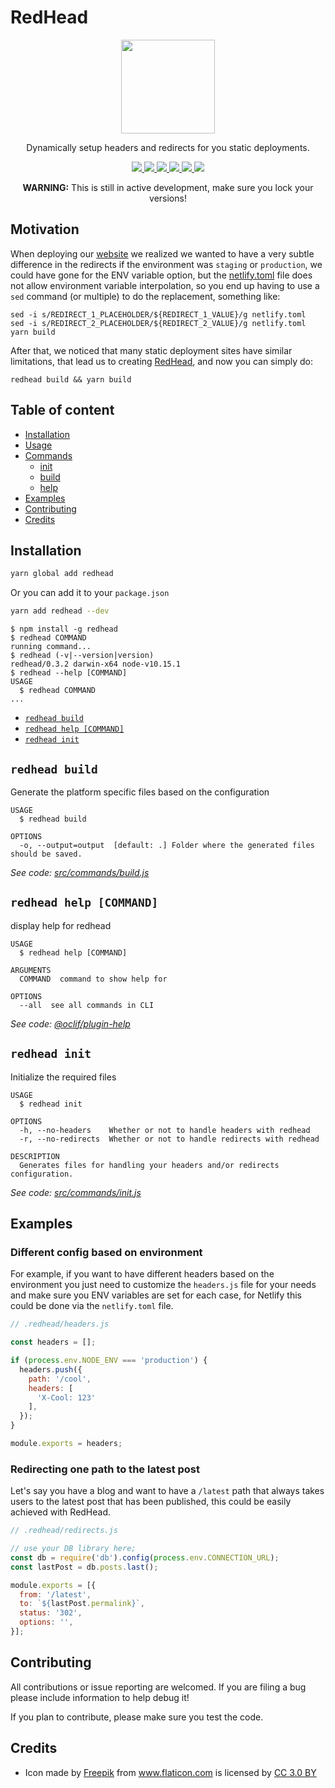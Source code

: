 RedHead
===============

<p align="center">
  <img src="https://user-images.githubusercontent.com/7522836/52180611-50422c80-27c7-11e9-92c1-3ee2d4b6bd83.png" height="150px">
  <p align="center">Dynamically setup headers and redirects for you static deployments.<p>
  <p align="center">
    <a href="https://npmjs.org/package/redhead">
      <img src="https://img.shields.io/npm/v/redhead.svg" />
    </a>
    <a href="https://oclif.io">
      <img src="https://img.shields.io/badge/cli-oclif-brightgreen.svg" />
    </a>
    <a href="https://circleci.com/gh/streaver/redhead/tree/master">
      <img src="https://circleci.com/gh/streaver/redhead/tree/master.svg?style=shield" />
    </a>
    <a href="https://codeclimate.com/github/streaver/redhead/maintainability">
      <img src="https://api.codeclimate.com/v1/badges/3e69b841f5089cb9b11c/maintainability" />
    </a>
    <a href="https://codeclimate.com/github/streaver/redhead/test_coverage">
      <img src="https://api.codeclimate.com/v1/badges/3e69b841f5089cb9b11c/test_coverage" />
    </a>
    <a href="https://github.com/streaver/redhead/blob/master/LICENSE">
      <img src="https://img.shields.io/github/license/streaver/redhead.svg" />
    </a>
  </p>
</p>

<p align="center"><strong>WARNING:</strong> This is still in active development, make sure you lock your versions!<p>

## Motivation

When deploying our [website](https://www.streaver.com) we realized we wanted to have a very subtle difference in the redirects if the environment was `staging` or `production`, we could have gone for the ENV variable option, but the [netlify.toml](https://www.netlify.com/docs/netlify-toml-reference/) file does not allow environment variable interpolation, so you end up having to use a `sed` command (or multiple) to do the replacement, something like:

```sh-session
sed -i s/REDIRECT_1_PLACEHOLDER/${REDIRECT_1_VALUE}/g netlify.toml
sed -i s/REDIRECT_2_PLACEHOLDER/${REDIRECT_2_VALUE}/g netlify.toml
yarn build
```

After that, we noticed that many static deployment sites have similar limitations, that lead us to creating [RedHead](https://github.com/streaver/readhead), and now you can simply do:

```sh-session
redhead build && yarn build
```

## Table of content
* [Installation](#installation)
* [Usage](#usage)
* [Commands](#commands)
  * [init](#redhead-init)
  * [build](#redhead-build)
  * [help](#redhead-help-command)
* [Examples](#examples)
* [Contributing](#contributing)
* [Credits](#credits)

## Installation

```bash
yarn global add redhead
```

Or you can add it to your `package.json`

```bash
yarn add redhead --dev
```

<!-- usage -->
```sh-session
$ npm install -g redhead
$ redhead COMMAND
running command...
$ redhead (-v|--version|version)
redhead/0.3.2 darwin-x64 node-v10.15.1
$ redhead --help [COMMAND]
USAGE
  $ redhead COMMAND
...
```
<!-- usagestop -->

<!-- commands -->
* [`redhead build`](#redhead-build)
* [`redhead help [COMMAND]`](#redhead-help-command)
* [`redhead init`](#redhead-init)

## `redhead build`

Generate the platform specific files based on the configuration

```
USAGE
  $ redhead build

OPTIONS
  -o, --output=output  [default: .] Folder where the generated files should be saved.
```

_See code: [src/commands/build.js](https://github.com/streaver/redhead/blob/v0.3.2/src/commands/build.js)_

## `redhead help [COMMAND]`

display help for redhead

```
USAGE
  $ redhead help [COMMAND]

ARGUMENTS
  COMMAND  command to show help for

OPTIONS
  --all  see all commands in CLI
```

_See code: [@oclif/plugin-help](https://github.com/oclif/plugin-help/blob/v2.1.4/src/commands/help.ts)_

## `redhead init`

Initialize the required files

```
USAGE
  $ redhead init

OPTIONS
  -h, --no-headers    Whether or not to handle headers with redhead
  -r, --no-redirects  Whether or not to handle redirects with redhead

DESCRIPTION
  Generates files for handling your headers and/or redirects configuration.
```

_See code: [src/commands/init.js](https://github.com/streaver/redhead/blob/v0.3.2/src/commands/init.js)_
<!-- commandsstop -->

## Examples

### Different config based on environment

For example, if you want to have different headers based on the environment you just need to customize the `headers.js` file for your needs and make sure you ENV variables are set for each case, for Netlify this could be done via the `netlify.toml` file.

```js
// .redhead/headers.js

const headers = [];

if (process.env.NODE_ENV === 'production') {
  headers.push({
    path: '/cool',
    headers: [
      'X-Cool: 123'
    ],
  });
}

module.exports = headers;

```

### Redirecting one path to the latest post

Let's say you have a blog and want to have a `/latest` path that always takes users to the latest post that has been published, this could be easily achieved with RedHead.

```js
// .redhead/redirects.js

// use your DB library here;
const db = require('db').config(process.env.CONNECTION_URL);
const lastPost = db.posts.last();

module.exports = [{
  from: '/latest',
  to: `${lastPost.permalink}`,
  status: '302',
  options: '',
}];

```

## Contributing

All contributions or issue reporting are welcomed. If you are filing a bug please include information to help debug it!

If you plan to contribute, please make sure you test the code.

## Credits

- <div>Icon made by <a href="https://www.freepik.com/" title="Freepik">Freepik</a> from <a href="https://www.flaticon.com/" 			    title="Flaticon">www.flaticon.com</a> is licensed by <a href="http://creativecommons.org/licenses/by/3.0/" 			    title="Creative Commons BY 3.0" target="_blank">CC 3.0 BY</a></div>
